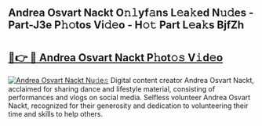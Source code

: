 ## Andrea Osvart Nackt O𝚗𝚕yf𝚊ns L𝚎a𝚔ed N𝚞𝚍es - Part-J3e P𝚑𝚘tos Vi𝚍𝚎o - H𝚘𝚝 Part L𝚎a𝚔s BjfZh

# <h2><a href="http://kf8eje.oniu.top/?m=Andrea+Osvart+Nackt">🔗👉 🔴 Andrea Osvart Nackt P𝚑ot𝚘𝚜 V𝚒d𝚎o</a></h2>

[![Andrea Osvart Nackt Nu𝚍e𝚜](https://i.imgur.com/0qMVB7G.gif)](http://kf8eje.oniu.top/?m=Andrea+Osvart+Nackt)
Digital content creator Andrea Osvart Nackt, acclaimed for sharing dance and lifestyle material, consisting of performances and vlogs on social media. Selfless volunteer Andrea Osvart Nackt, recognized for their generosity and dedication to volunteering their time and skills to help others.  
